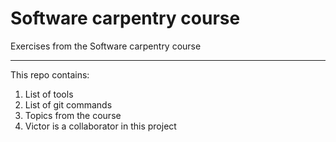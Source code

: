 # **Software carpentry course**
Exercises from the Software carpentry course

-----


This repo contains:

1. List of tools
2. List of git commands
3. Topics from the course
4. Victor is a collaborator in this project
